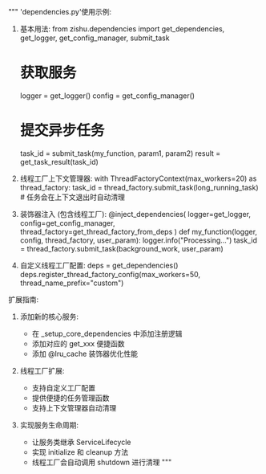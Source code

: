 """
'dependencies.py'使用示例:

1. 基本用法:
    from zishu.dependencies import get_dependencies, get_logger, get_config_manager, submit_task
    
    # 获取服务
    logger = get_logger()
    config = get_config_manager()
    
    # 提交异步任务
    task_id = submit_task(my_function, param1, param2)
    result = get_task_result(task_id)
    
2. 线程工厂上下文管理器:
    with ThreadFactoryContext(max_workers=20) as thread_factory:
        task_id = thread_factory.submit_task(long_running_task)
        # 任务会在上下文退出时自动清理
        
3. 装饰器注入 (包含线程工厂):
    @inject_dependencies(
        logger=get_logger, 
        config=get_config_manager,
        thread_factory=get_thread_factory_from_deps
    )
    def my_function(logger, config, thread_factory, user_param):
        logger.info("Processing...")
        task_id = thread_factory.submit_task(background_work, user_param)
        
4. 自定义线程工厂配置:
    deps = get_dependencies()
    deps.register_thread_factory_config(max_workers=50, thread_name_prefix="custom")
    
扩展指南:

1. 添加新的核心服务:
   - 在 _setup_core_dependencies 中添加注册逻辑
   - 添加对应的 get_xxx 便捷函数
   - 添加 @lru_cache 装饰器优化性能
   
2. 线程工厂扩展:
   - 支持自定义工厂配置
   - 提供便捷的任务管理函数
   - 支持上下文管理器自动清理
   
3. 实现服务生命周期:
   - 让服务类继承 ServiceLifecycle
   - 实现 initialize 和 cleanup 方法
   - 线程工厂会自动调用 shutdown 进行清理
"""

